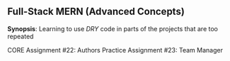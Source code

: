 ##  Full-Stack MERN (Advanced Concepts)

**Synopsis**: Learning to use _DRY_ code in parts of the projects that are too repeated

CORE Assignment #22: Authors
Practice Assignment #23: Team Manager
